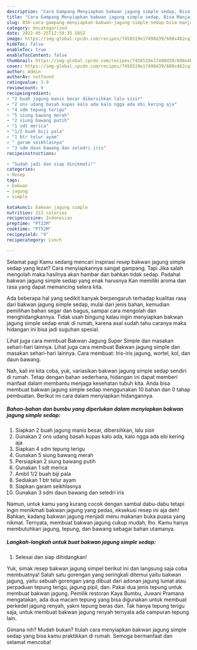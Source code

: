 ```yaml
---
description: "Cara Gampang Menyiapkan bakwan jagung simple sedap, Bisa Manjain Lidah"
title: "Cara Gampang Menyiapkan bakwan jagung simple sedap, Bisa Manjain Lidah"
slug: 856-cara-gampang-menyiapkan-bakwan-jagung-simple-sedap-bisa-manjain-lidah
category: Uncategorized
date: 2022-05-25T12:59:35.585Z
image: https://img-global.cpcdn.com/recipes/7458519e17498d39/680x482cq70/bakwan-jagung-simple-sedap-foto-resep-utama.jpg
hideToc: false
enableToc: true
enableTocContent: false
thumbnail: https://img-global.cpcdn.com/recipes/7458519e17498d39/680x482cq70/bakwan-jagung-simple-sedap-foto-resep-utama.jpg
cover: https://img-global.cpcdn.com/recipes/7458519e17498d39/680x482cq70/bakwan-jagung-simple-sedap-foto-resep-utama.jpg
author: Admin
authorAv: notfound
ratingvalue: 3.9
reviewcount: 9
recipeingredient:
- "2 buah jagung manis besar dibersihkan lalu sisir"
- "2 ons udang basah kupas kalo ada kalo ngga ada ebi kering aja"
- "4 sdm tepung terigu"
- "5 siung bawang merah"
- "2 siung bawang putih"
- "1 sdt merica"
- "1/2 buah biji pala"
- "1 btr telur ayam"
- " garam seikhlasnya"
- "3 sdm daun bawang dan seledri iris"
recipeinstructions:

- "Sudah jadi dan siap dinikmati!"
categories:
- Resep
tags:
- bakwan
- jagung
- simple

katakunci: bakwan jagung simple 
nutrition: 213 calories
recipecuisine: Indonesian
preptime: "PT22M"
cooktime: "PT52M"
recipeyield: "4"
recipecategory: Lunch

---
```



Selamat pagi Kamu sedang mencari inspirasi resep bakwan jagung simple sedap yang lezat? Cara menyiapkannya sangat gampang. Tapi Jika salah mengolah maka hasilnya akan hambar dan bahkan tidak sedap. Padahal bakwan jagung simple sedap yang enak harusnya Kan memiliki aroma dan rasa yang dapat memancing selera kita.


Ada beberapa hal yang sedikit banyak berpengaruh terhadap kualitas rasa dari bakwan jagung simple sedap, mulai dari jenis bahan, kemudian pemilihan bahan segar dan bagus, sampai cara mengolah dan menghidangkannya. Tidak usah bingung kalau ingin menyiapkan bakwan jagung simple sedap enak di rumah, karena asal sudah tahu caranya maka hidangan ini bisa jadi suguhan spesial.

Lihat juga cara membuat Bakwan Jagung Super Simple dan masakan sehari-hari lainnya. Lihat juga cara membuat Bakwan jagung simple dan masakan sehari-hari lainnya. Cara membuat: Iris-iris jagung, wortel, kol, dan daun bawang.


Nah, kali ini kita coba, yuk, variasikan bakwan jagung simple sedap sendiri di rumah. Tetap dengan bahan sederhana, hidangan ini dapat memberi manfaat dalam membantu menjaga kesehatan tubuh kita. Anda bisa membuat bakwan jagung simple sedap menggunakan 10 bahan dan 0 tahap pembuatan. Berikut ini cara dalam menyiapkan hidangannya.

<!--inarticleads1-->

##### Bahan-bahan dan bumbu yang diperlukan dalam menyiapkan bakwan jagung simple sedap:

1. Siapkan 2 buah jagung manis besar, dibersihkan, lalu sisir
1. Gunakan 2 ons udang basah kupas kalo ada, kalo ngga ada ebi kering aja
1. Siapkan 4 sdm tepung terigu
1. Gunakan 5 siung bawang merah
1. Persiapkan 2 siung bawang putih
1. Gunakan 1 sdt merica
1. Ambil 1/2 buah biji pala
1. Sediakan 1 btr telur ayam
1. Siapkan  garam seikhlasnya
1. Gunakan 3 sdm daun bawang dan seledri iris


Namun, untuk kamu yang kurang cocok dengan sambal dabu-dabu tetapi ingin menikmati bakwan jagung yang pedas, eksekusi resep ini aja deh! Bahkan, kadang bakwan jagung menjadi menu makanan buka puasa yang nikmat. Ternyata, membuat bakwan jagung cukup mudah, lho. Kamu hanya membutuhkan jagung, tepung, dan bawang sebagai bahan utamanya. 

<!--inarticleads2-->

##### Langkah-langkah untuk buat bakwan jagung simple sedap:


1. Selesai dan siap dihidangkan!

Yuk, simak resep bakwan jagung simpel berikut ini dan langsung saja coba membuatnya! Salah satu gorengan yang seringkali ditemui yaitu bakwan jagung, yaitu sebuah gorengan yang dibuat dari adonan jagung lumat atau perpaduan tepung terigu, jagung pipil, dan. Pakai dua jenis tepung untuk membuat bakwan jagung. Pemilik restoran Kaya Bumbu, Juwani Pramana mengatakan, ada dua macam tepung yang bisa digunakan untuk membuat perkedel jagung renyah, yakni tepung beras dan. Tak hanya tepung terigu saja, untuk membuat bakwan jagung renyah ternyata ada campuran tepung lain. 

Gimana nih? Mudah bukan? Itulah cara menyiapkan bakwan jagung simple sedap yang bisa kamu praktikkan di rumah. Semoga bermanfaat dan selamat mencoba!
